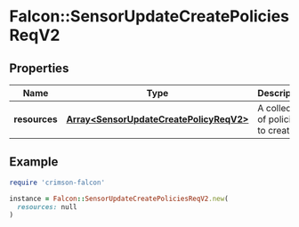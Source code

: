 # Falcon::SensorUpdateCreatePoliciesReqV2

## Properties

| Name | Type | Description | Notes |
| ---- | ---- | ----------- | ----- |
| **resources** | [**Array&lt;SensorUpdateCreatePolicyReqV2&gt;**](SensorUpdateCreatePolicyReqV2.md) | A collection of policies to create |  |

## Example

```ruby
require 'crimson-falcon'

instance = Falcon::SensorUpdateCreatePoliciesReqV2.new(
  resources: null
)
```

